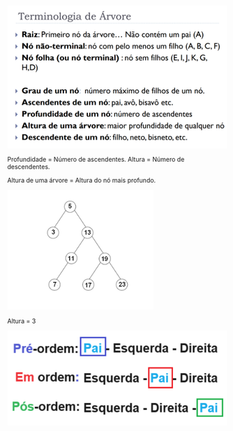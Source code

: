 ![alt text](assets/termos.png)

Profundidade = Número de ascendentes.
Altura = Número de descendentes.

Altura de uma árvore = Altura do nó mais profundo.

![alt text](assets/tree.png)

Altura = 3

![alt text](assets/ordens.png)